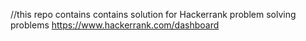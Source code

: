 //this repo contains contains solution for Hackerrank problem solving problems
https://www.hackerrank.com/dashboard
